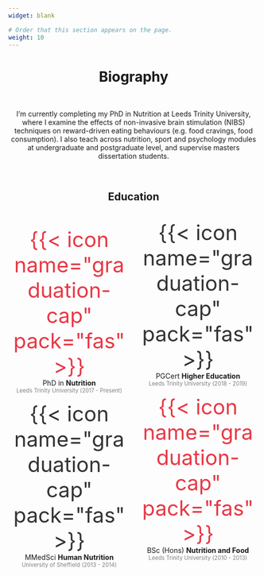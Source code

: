 ```yaml
---
widget: blank

# Order that this section appears on the page.
weight: 10
---
```

<h1 style="text-align:center">Biography</h1>
</br>
<p style="text-align:center">I’m currently completing my PhD in Nutrition at Leeds Trinity University, where I examine the effects of non-invasive brain stimulation (NIBS) techniques on reward-driven eating behaviours (e.g. food cravings, food consumption). I also teach across nutrition, sport and psychology modules at undergraduate and postgraduate level, and supervise masters dissertation students.</p>

</br>

<h2 style="text-align:center">Education</h2>

</br>

<style>
.education {
  column-count: 2;
  row-count: 1;
}
</style>
<div class="education">

<p style="text-align:center;"><span style="color:#e83845;font-size:3em;">{{< icon name="graduation-cap" pack="fas" >}}</span></br>PhD in <span style="font-size:1em;"><b>Nutrition</b></span></br><span style="color:grey;font-size:0.8em;">Leeds Trinity University (2017 - Present)
</span></p>

<p style="text-align:center;"><span style="color:#333333;font-size:3em;">{{< icon name="graduation-cap" pack="fas" >}}</span></br>MMedSci <span style="font-size:1em;"><b>Human Nutrition</b></span></br><span style="color:grey;font-size:0.8em;">University of Sheffield (2013 - 2014)
</span></p>

<p style="text-align:center;"><span style="color:#333333;font-size:3em;">{{< icon name="graduation-cap" pack="fas" >}}</span></br>PGCert <span style="font-size:1em;"><b>Higher Education</b></span></br><span style="color:grey;font-size:0.8em;">Leeds Trinity University (2018 - 2019)
</span></p>

<p style="text-align:center;"><span style="color:#e83845;font-size:3em;">{{< icon name="graduation-cap" pack="fas" >}}</span></br>BSc (Hons) <span style="font-size:1em;"><b>Nutrition and Food</b></span></br><span style="color:grey;font-size:0.8em;">Leeds Trinity University (2010 - 2013)
</span></p>

</div>